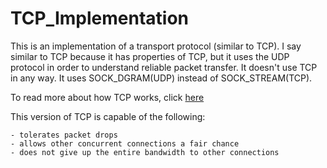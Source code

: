 # TCP_Implementation

This is an implementation of a transport protocol (similar to TCP). I say similar to TCP because it has properties of TCP, but it uses the UDP protocol in order to understand reliable packet transfer. It doesn't use TCP in any way. It uses SOCK_DGRAM(UDP) instead of SOCK_STREAM(TCP). 

To read more about how TCP works, click [here](https://book.systemsapproach.org/e2e/tcp.html)


This version of TCP is capable of the following:
    
    - tolerates packet drops
    - allows other concurrent connections a fair chance 
    - does not give up the entire bandwidth to other connections
